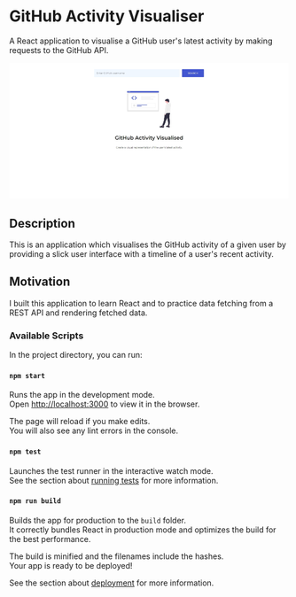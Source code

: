 # GitHub Activity Visualiser

A React application to visualise a GitHub user's latest activity by making requests to the GitHub API.

![GitHub Activity Visualiser](documentation/github-activity-visualiser.jpg)

## Description

This is an application which visualises the GitHub activity of a given user by providing a slick user interface with a timeline of a user's recent activity. 

## Motivation

I built this application to learn React and to practice data fetching from a REST API and rendering fetched data.

### Available Scripts

In the project directory, you can run:

#### `npm start`

Runs the app in the development mode.\
Open [http://localhost:3000](http://localhost:3000) to view it in the browser.

The page will reload if you make edits.\
You will also see any lint errors in the console.

#### `npm test`

Launches the test runner in the interactive watch mode.\
See the section about [running tests](https://facebook.github.io/create-react-app/docs/running-tests) for more information.

#### `npm run build`

Builds the app for production to the `build` folder.\
It correctly bundles React in production mode and optimizes the build for the best performance.

The build is minified and the filenames include the hashes.\
Your app is ready to be deployed!

See the section about [deployment](https://facebook.github.io/create-react-app/docs/deployment) for more information.
